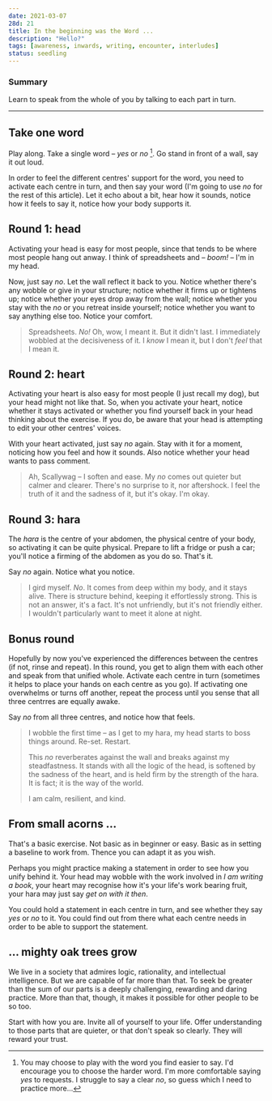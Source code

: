```yaml
---
date: 2021-03-07
28d: 21
title: In the beginning was the Word ...
description: "Hello?"
tags: [awareness, inwards, writing, encounter, interludes]
status: seedling
---
```


### Summary

Learn to speak from the whole of you by talking to each part in turn.

---

## Take one word

Play along. Take a single word – *yes* or _no_ [^fn-yesorno]. Go stand in front of a wall, say it out loud.

[^fn-yesorno]: You may choose to play with the word you find easier to say. I'd encourage you to choose the harder word. I'm more comfortable saying _yes_ to requests. I struggle to say a clear _no_, so guess which I need to practice more...

In order to feel the different centres' support for the word, you need to activate each centre in turn, and then say your word (I'm going to use _no_ for the rest of this article). Let it echo about a bit, hear how it sounds, notice how it feels to say it, notice how your body supports it.

## Round 1: head

Activating your head is easy for most people, since that tends to be where most people hang out anway. I think of spreadsheets and – _boom!_ – I'm in my head.

Now, just say _no_. Let the wall reflect it back to you. Notice whether there's any wobble or give in your structure; notice whether it firms up or tightens up; notice whether your eyes drop away from the wall; notice whether you stay with the _no_ or you retreat inside yourself; notice whether you want to say anything else too. Notice your comfort.

> Spreadsheets. _No!_ Oh, wow, I meant it. But it didn't last. I immediately wobbled at the decisiveness of it. I _know_ I mean it, but I don't _feel_ that I mean it.

## Round 2: heart

Activating your heart is also easy for most people (I just recall my dog), but your head might not like that. So, when you activate your heart, notice whether it stays activated or whether you find yourself back in your head thinking about the exercise. If you do, be aware that your head is attempting to edit your other centres' voices.

With your heart activated, just say _no_ again. Stay with it for a moment, noticing how you feel and how it sounds. Also notice whether your head wants to pass comment.

> Ah, Scallywag – I soften and ease. My _no_ comes out quieter but calmer and clearer. There's no surprise to it, nor aftershock. I feel the truth of it and the sadness of it, but it's okay. I'm okay.

## Round 3: hara

The _hara_ is the centre of your abdomen, the physical centre of your body, so activating it can be quite physical. Prepare to lift a fridge or push a car; you'll notice a firming of the abdomen as you do so. That's it.

Say _no_ again. Notice what you notice.

> I gird myself. _No_. It comes from deep within my body, and it stays alive. There is structure behind, keeping it effortlessly strong. This is not an answer, it's a fact. It's not unfriendly, but it's not friendly either. I wouldn't particularly want to meet it alone at night.

## Bonus round

Hopefully by now you've experienced the differences between the centres (if not, rinse and repeat). In this round, you get to align them with each other and speak from that unified whole. Activate each centre in turn (sometimes it helps to place your hands on each centre as you go). If activating one overwhelms or turns off another, repeat the process until you sense that all three centrres are equally awake.

Say _no_ from all three centres, and notice how that feels.

> I wobble the first time – as I get to my hara, my head starts to boss things around. Re-set. Restart.
>
> This _no_ reverberates against the wall and breaks against my steadfastness. It stands with all the logic of the head, is softened by the sadness of the heart, and is held firm by the strength of the hara. It is fact; it is the way of the world.
>
> I am calm, resilient, and kind.

## From small acorns ...

That's a basic exercise. Not basic as in beginner or easy. Basic as in setting a baseline to work from. Thence you can adapt it as you wish.

Perhaps you might practice making a statement in order to see how you unify behind it. Your head may wobble with the work involved in _I am writing a book_, your heart may recognise how it's your life's work bearing fruit, your hara may just say _get on with it then_.

You could hold a statement in each centre in turn, and see whether they say _yes_ or _no_ to it. You could find out from there what each centre needs in order to be able to support the statement.

## ... mighty oak trees grow

We live in a society that admires logic, rationality, and intellectual intelligence. But we are capable of far more than that. To seek be greater than the sum of our parts is a deeply challenging, rewarding and daring practice. More than that, though, it makes it possible for other people to be so too.

Start with how you are. Invite all of yourself to your life. Offer understanding to those parts that are quieter, or that don't speak so clearly. They will reward your trust.

